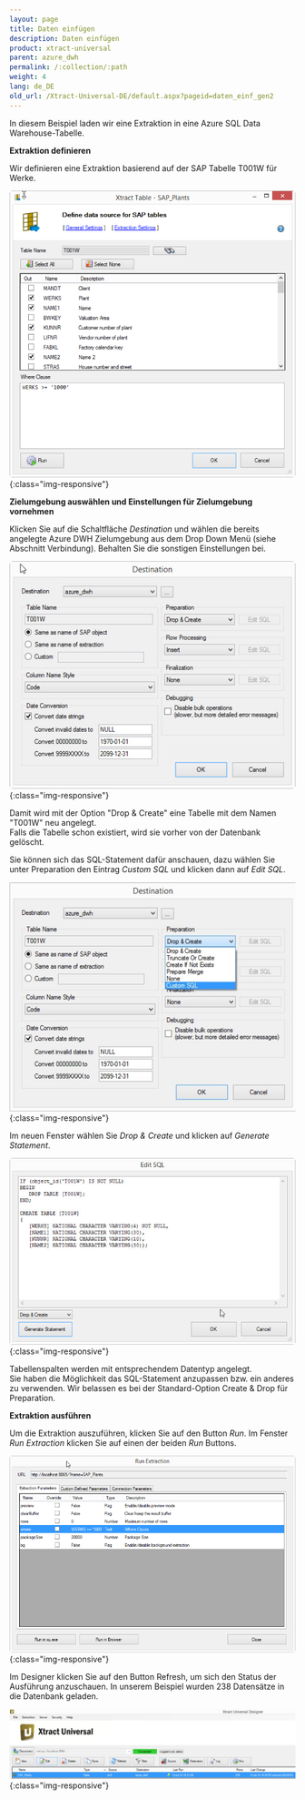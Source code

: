 ```yaml
---
layout: page
title: Daten einfügen
description: Daten einfügen
product: xtract-universal
parent: azure_dwh
permalink: /:collection/:path
weight: 4
lang: de_DE
old_url: /Xtract-Universal-DE/default.aspx?pageid=daten_einf_gen2
---
```


In diesem Beispiel laden wir eine Extraktion in eine Azure SQL Data Warehouse-Tabelle.


**Extraktion definieren** 

Wir definieren eine Extraktion basierend auf der SAP Tabelle T001W für Werke.

![XU_Vertica_Table_T001W](/img/content/XU_Vertica_Table_T001W.png){:class="img-responsive"}

**Zielumgebung auswählen und Einstellungen für Zielumgebung vornehmen**

Klicken Sie auf die Schaltfläche *Destination* und wählen die bereits angelegte Azure DWH Zielumgebung aus dem Drop Down Menü (siehe Abschnitt Verbindung). Behalten Sie die sonstigen Einstellungen bei.

![XU_Destination_Azure_DWH](/img/content/XU_Destination_Azure_DWH.jpg){:class="img-responsive"}

Damit wird mit der Option "Drop & Create" eine Tabelle mit dem Namen "T001W" neu angelegt.<br>
Falls die Tabelle schon existiert, wird sie vorher von der Datenbank gelöscht. 

Sie können sich das SQL-Statement dafür anschauen, dazu wählen Sie unter Preparation den Eintrag *Custom SQL* und klicken dann auf *Edit SQL*.

![XU_Azure_DWH_CustomSQL_Select](/img/content/XU_Azure_DWH_CustomSQL_Select.jpg){:class="img-responsive"}

Im neuen Fenster wählen Sie *Drop & Create* und klicken auf *Generate Statement*.

![XU_Azure_DWH_CustomSQL_SQL](/img/content/XU_Azure_DWH_CustomSQL_SQL.jpg){:class="img-responsive"}

Tabellenspalten werden mit entsprechendem Datentyp angelegt.<br>
Sie haben die Möglichkeit das SQL-Statement anzupassen bzw. ein anderes zu verwenden. Wir belassen es bei der Standard-Option Create & Drop für Preparation. 


**Extraktion ausführen** 

Um die Extraktion auszuführen, klicken Sie auf den Button *Run*. Im Fenster *Run Extraction* klicken Sie auf einen der beiden *Run* Buttons.

![XU_Vertica_Vertica_RunExtraction](/img/content/XU_Vertica_Vertica_RunExtraction.png){:class="img-responsive"}

Im Designer klicken Sie auf den Button Refresh, um sich den Status der Ausführung anzuschauen. In unserem Beispiel wurden 238 Datensätze in die Datenbank geladen.

![XU_AzureDWH_Extraction_Overview](/img/content/XU_AzureDWH_Extraction_Overview.jpg){:class="img-responsive"}
